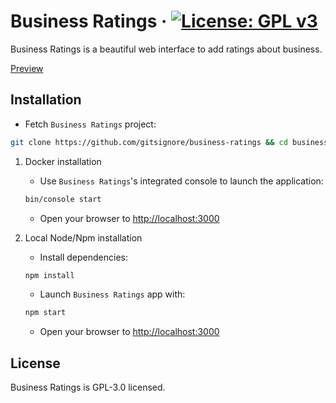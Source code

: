 # Business Ratings &middot; [![License: GPL v3](https://img.shields.io/badge/License-GPLv3-blue.svg)](https://github.com/gitsignore/universe/blob/master/LICENSE)

Business Ratings is a beautiful web interface to add ratings about business.

[Preview](https://gitsignore.github.io/business-ratings)

## Installation

- Fetch `Business Ratings` project:

```sh
git clone https://github.com/gitsignore/business-ratings && cd business-ratings
```

1. Docker installation

   - Use `Business Ratings`'s integrated console to launch the application:

   ```sh
   bin/console start
   ```

   - Open your browser to <http://localhost:3000>

2. Local Node/Npm installation

   - Install dependencies:

   ```sh
   npm install
   ```

   - Launch `Business Ratings` app with:

   ```sh
   npm start
   ```

   - Open your browser to <http://localhost:3000>

## License

Business Ratings is GPL-3.0 licensed.
